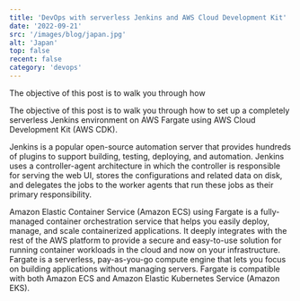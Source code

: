 ```yaml
---
title: 'DevOps with serverless Jenkins and AWS Cloud Development Kit'
date: '2022-09-21'
src: '/images/blog/japan.jpg'
alt: 'Japan'
top: false
recent: false
category: 'devops'
---
```

The objective of this post is to walk you through how
<!-- end -->
The objective of this post is to walk you through how to set up a completely serverless Jenkins environment on AWS Fargate using AWS Cloud Development Kit (AWS CDK).

Jenkins is a popular open-source automation server that provides hundreds of plugins to support building, testing, deploying, and automation. Jenkins uses a controller-agent architecture in which the controller is responsible for serving the web UI, stores the configurations and related data on disk, and delegates the jobs to the worker agents that run these jobs as their primary responsibility.

Amazon Elastic Container Service (Amazon ECS)  using Fargate is a fully-managed container orchestration service that helps you easily deploy, manage, and scale containerized applications. It deeply integrates with the rest of the AWS platform to provide a secure and easy-to-use solution for running container workloads in the cloud and now on your infrastructure. Fargate is a serverless, pay-as-you-go compute engine that lets you focus on building applications without managing servers. Fargate is compatible with both Amazon ECS and Amazon Elastic Kubernetes Service (Amazon EKS).